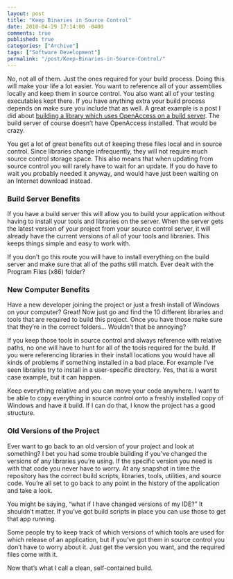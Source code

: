 ```yaml
---
layout: post
title: "Keep Binaries in Source Control"
date: 2010-04-29 17:14:00 -0400
comments: true
published: true
categories: ["Archive"]
tags: ["Software Development"]
permalink: "/post/Keep-Binaries-in-Source-Control/"
---
```


<p>No, not all of them. Just the ones required for your build process. Doing this will make your life a lot easier. You want to reference all of your assemblies locally and keep them in source control. You also want all of your testing executables kept there. If you have anything extra your build process depends on make sure you include that as well. A great example is a post I did about <a href="/post/2009/09/15/Build-OpenAccess-Project-Using-MSBuild-on-a-Machine-Without-OpenAccess-Installed.aspx" target="_blank">building a library which uses OpenAccess on a build server</a>. The build server of course doesn&rsquo;t have OpenAccess installed. That would be crazy.</p>
<p>You get a lot of great benefits out of keeping these files local and in source control. Since libraries change infrequently, they will not require much source control storage space. This also means that when updating from source control you will rarely have to wait for an update. If you do have to wait you probably needed it anyway, and would have just been waiting on an Internet download instead.</p>
<h3>Build Server Benefits</h3>
<p>If you have a build server this will allow you to build your application without having to install your tools and libraries on the server. When the server gets the latest version of your project from your source control server, it will already have the current versions of all of your tools and libraries. This keeps things simple and easy to work with.</p>
<p>If you don&rsquo;t go this route you will have to install everything on the build server and make sure that all of the paths still match. Ever dealt with the Program Files (x86) folder?</p>
<h3>New Computer Benefits</h3>
<p>Have a new developer joining the project or just a fresh install of Windows on your computer? Great! Now just go and find the 10 different libraries and tools that are required to build this project. Once you have those make sure that they&rsquo;re in the correct folders&hellip; Wouldn&rsquo;t that be annoying?</p>
<p>If you keep those tools in source control and always reference with relative paths, no one will have to hunt for all of the tools required for the build. If you were referencing libraries in their install locations you would have all kinds of problems if something installed in a bad place. For example I&rsquo;ve seen libraries try to install in a user-specific directory. Yes, that is a worst case example, but it can happen.</p>
<p>Keep everything relative and you can move your code anywhere. I want to be able to copy everything in source control onto a freshly installed copy of Windows and have it build. If I can do that, I know the project has a good structure.</p>
<h3>Old Versions of the Project</h3>
<p>Ever want to go back to an old version of your project and look at something? I bet you had some trouble building if you&rsquo;ve changed the versions of any libraries you&rsquo;re using. If the specific version you need is with that code you never have to worry. At any snapshot in time the repository has the correct build scripts, libraries, tools, utilities, and source code. You&rsquo;re all set to go back to any point in the history of the application and take a look.</p>
<p>You might be saying, &ldquo;what if I have changed versions of my IDE?&rdquo; It shouldn&rsquo;t matter. If you&rsquo;ve got build scripts in place you can use those to get that app running.</p>
<p>Some people try to keep track of which versions of which tools are used for which release of an application, but if you&rsquo;ve got them in source control you don&rsquo;t have to worry about it. Just get the version you want, and the required files come with it.</p>
<p>Now that&rsquo;s what I call a clean, self-contained build.</p>
